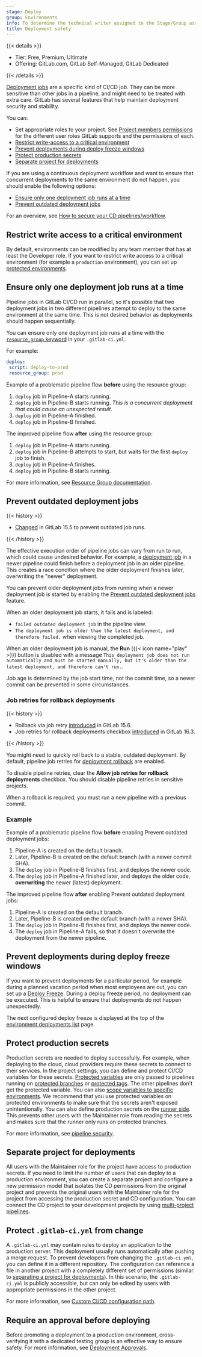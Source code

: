 ```yaml
---
stage: Deploy
group: Environments
info: To determine the technical writer assigned to the Stage/Group associated with this page, see https://handbook.gitlab.com/handbook/product/ux/technical-writing/#assignments
title: Deployment safety
---
```


{{< details >}}

- Tier: Free, Premium, Ultimate
- Offering: GitLab.com, GitLab Self-Managed, GitLab Dedicated

{{< /details >}}

[Deployment jobs](../jobs/_index.md#deployment-jobs) are a specific kind of CI/CD
job. They can be more sensitive than other jobs in a pipeline,
and might need to be treated with extra care. GitLab has several features
that help maintain deployment security and stability.

You can:

- Set appropriate roles to your project. See [Project members permissions](../../user/permissions.md#project-members-permissions)
  for the different user roles GitLab supports and the permissions of each.
- [Restrict write-access to a critical environment](#restrict-write-access-to-a-critical-environment)
- [Prevent deployments during deploy freeze windows](#prevent-deployments-during-deploy-freeze-windows)
- [Protect production secrets](#protect-production-secrets)
- [Separate project for deployments](#separate-project-for-deployments)

If you are using a continuous deployment workflow and want to ensure that concurrent deployments to the same environment do not happen, you should enable the following options:

- [Ensure only one deployment job runs at a time](#ensure-only-one-deployment-job-runs-at-a-time)
- [Prevent outdated deployment jobs](#prevent-outdated-deployment-jobs)

<i class="fa fa-youtube-play youtube" aria-hidden="true"></i>
For an overview, see [How to secure your CD pipelines/workflow](https://www.youtube.com/watch?v=Mq3C1KveDc0).

## Restrict write access to a critical environment

By default, environments can be modified by any team member that has at least the
Developer role.
If you want to restrict write access to a critical environment (for example a `production` environment),
you can set up [protected environments](protected_environments.md).

## Ensure only one deployment job runs at a time

Pipeline jobs in GitLab CI/CD run in parallel, so it's possible that two deployment
jobs in two different pipelines attempt to deploy to the same environment at the same
time. This is not desired behavior as deployments should happen sequentially.

You can ensure only one deployment job runs at a time with the [`resource_group` keyword](../yaml/_index.md#resource_group) in your `.gitlab-ci.yml`.

For example:

```yaml
deploy:
 script: deploy-to-prod
 resource_group: prod
```

Example of a problematic pipeline flow **before** using the resource group:

1. `deploy` job in Pipeline-A starts running.
1. `deploy` job in Pipeline-B starts running. *This is a concurrent deployment that could cause an unexpected result.*
1. `deploy` job in Pipeline-A finished.
1. `deploy` job in Pipeline-B finished.

The improved pipeline flow **after** using the resource group:

1. `deploy` job in Pipeline-A starts running.
1. `deploy` job in Pipeline-B attempts to start, but waits for the first `deploy` job to finish.
1. `deploy` job in Pipeline-A finishes.
1. `deploy` job in Pipeline-B starts running.

For more information, see [Resource Group documentation](../resource_groups/_index.md).

## Prevent outdated deployment jobs

{{< history >}}

- [Changed](https://gitlab.com/gitlab-org/gitlab/-/issues/363328) in GitLab 15.5 to prevent outdated job runs.

{{< /history >}}

The effective execution order of pipeline jobs can vary from run to run, which
could cause undesired behavior. For example, a [deployment job](../jobs/_index.md#deployment-jobs)
in a newer pipeline could finish before a deployment job in an older pipeline.
This creates a race condition where the older deployment finishes later,
overwriting the "newer" deployment.

You can prevent older deployment jobs from running when a newer deployment
job is started by enabling the [Prevent outdated deployment jobs](../pipelines/settings.md#prevent-outdated-deployment-jobs) feature.

When an older deployment job starts, it fails and is labeled:

- `failed outdated deployment job` in the pipeline view.
- `The deployment job is older than the latest deployment, and therefore failed.`
  when viewing the completed job.

When an older deployment job is manual, the **Run** ({{< icon name="play" >}}) button is disabled with a message
`This deployment job does not run automatically and must be started manually, but it's older than the latest deployment, and therefore can't run.`.

Job age is determined by the job start time, not the commit time, so a newer commit
can be prevented in some circumstances.

### Job retries for rollback deployments

{{< history >}}

- Rollback via job retry [introduced](https://gitlab.com/gitlab-org/gitlab/-/issues/378359) in GitLab 15.6.
- Job retries for rollback deployments checkbox [introduced](https://gitlab.com/gitlab-org/gitlab/-/issues/410427) in GitLab 16.3.

{{< /history >}}

You might need to quickly roll back to a stable, outdated deployment.
By default, pipeline job retries for [deployment rollback](deployments.md#deployment-rollback) are enabled.

To disable pipeline retries, clear the **Allow job retries for rollback deployments** checkbox. You should disable pipeline retries in sensitive projects.

When a rollback is required, you must run a new pipeline with a previous commit.

### Example

Example of a problematic pipeline flow **before** enabling Prevent outdated deployment jobs:

1. Pipeline-A is created on the default branch.
1. Later, Pipeline-B is created on the default branch (with a newer commit SHA).
1. The `deploy` job in Pipeline-B finishes first, and deploys the newer code.
1. The `deploy` job in Pipeline-A finished later, and deploys the older code, **overwriting** the newer (latest) deployment.

The improved pipeline flow **after** enabling Prevent outdated deployment jobs:

1. Pipeline-A is created on the default branch.
1. Later, Pipeline-B is created on the default branch (with a newer SHA).
1. The `deploy` job in Pipeline-B finishes first, and deploys the newer code.
1. The `deploy` job in Pipeline-A fails, so that it doesn't overwrite the deployment from the newer pipeline.

## Prevent deployments during deploy freeze windows

If you want to prevent deployments for a particular period, for example during a planned
vacation period when most employees are out, you can set up a [Deploy Freeze](../../user/project/releases/_index.md#prevent-unintentional-releases-by-setting-a-deploy-freeze).
During a deploy freeze period, no deployment can be executed. This is helpful to
ensure that deployments do not happen unexpectedly.

The next configured deploy freeze is displayed at the top of the
[environment deployments list](_index.md#view-environments-and-deployments)
page.

## Protect production secrets

Production secrets are needed to deploy successfully. For example, when deploying to the cloud,
cloud providers require these secrets to connect to their services. In the project settings, you can
define and protect CI/CD variables for these secrets. [Protected variables](../variables/_index.md#protect-a-cicd-variable)
are only passed to pipelines running on [protected branches](../../user/project/repository/branches/protected.md)
or [protected tags](../../user/project/protected_tags.md).
The other pipelines don't get the protected variable. You can also
[scope variables to specific environments](../variables/where_variables_can_be_used.md#variables-with-an-environment-scope).
We recommend that you use protected variables on protected environments to make sure that the
secrets aren't exposed unintentionally. You can also define production secrets on the
[runner side](../runners/configure_runners.md#prevent-runners-from-revealing-sensitive-information).
This prevents other users with the Maintainer role from reading the secrets and makes sure
that the runner only runs on protected branches.

For more information, see [pipeline security](../pipelines/_index.md#pipeline-security-on-protected-branches).

## Separate project for deployments

All users with the Maintainer role for the project have access to production secrets. If you need to limit the number of users
that can deploy to a production environment, you can create a separate project and configure a new
permission model that isolates the CD permissions from the original project and prevents the
original users with the Maintainer role for the project from accessing the production secret and CD configuration. You can
connect the CD project to your development projects by using [multi-project pipelines](../pipelines/downstream_pipelines.md#multi-project-pipelines).

## Protect `.gitlab-ci.yml` from change

A `.gitlab-ci.yml` may contain rules to deploy an application to the production server. This
deployment usually runs automatically after pushing a merge request. To prevent developers from
changing the `.gitlab-ci.yml`, you can define it in a different repository. The configuration can
reference a file in another project with a completely different set of permissions (similar to
[separating a project for deployments](#separate-project-for-deployments)).
In this scenario, the `.gitlab-ci.yml` is publicly accessible, but can only be edited by users with
appropriate permissions in the other project.

For more information, see [Custom CI/CD configuration path](../pipelines/settings.md#specify-a-custom-cicd-configuration-file).

## Require an approval before deploying

Before promoting a deployment to a production environment, cross-verifying it with a dedicated testing group is an effective way to ensure safety. For more information, see [Deployment Approvals](deployment_approvals.md).
